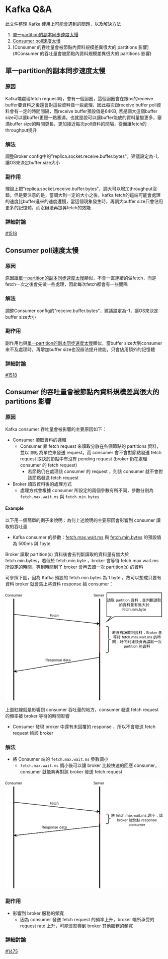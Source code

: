 # Kafka Q&A

此文件整理 Kafka 使用上可能會遇到的問題，以及解決方法

1. [單一partition的副本同步速度太慢](#單一partition的副本同步速度太慢)
2. [Consumer poll速度太慢](#consumer-poll速度太慢)
3. [Consumer 的吞吐量會被節點內資料規模差異很大的 partitions 影響](#Consumer 的吞吐量會被節點內資料規模差異很大的 partitions 影響)

## 單一partition的副本同步速度太慢

### 原因

Kafka端處理fetch request時，會有一個迴圈，這個迴圈會在跟os的receive buffer要資料之後還會對這些資料做一些處理，因此每次跟receive buffer poll資料會有一定的時間間隔，而receive buffer預設值是64KB, 若是調大這個buffer size可以讓buffer更慢一點塞滿，也就是說可以讓buffer能放的資料量變更多，塞滿buffer size的時間更長，更加接近每次poll資料的間隔，從而讓fetch的throughput提升

### 解法

調整Broker config中的"replica.socket.receive.buffer.bytes"，建議設定為-1，讓OS來決定buffer size大小

### 副作用

理論上把"replica.socket.receive.buffer.bytes"，調大可以增加throughput沒錯，但是要注意的是，當調大到一定的大小之後，kafka fetch的這端可能會處理的速度比buffer進來的速度還慢，當這個現象發生時，再調大buffer size只會佔用更多的記憶體，而沒辦法再提昇fetch的效能

### 詳細討論

[#1518](https://github.com/skiptests/astraea/issues/1516)


## Consumer poll速度太慢

### 原因

原因跟[單一partition的副本同步速度太慢](#單一partition的副本同步速度太慢)類似，不會一直連續的做fetch，而是fetch一次之後會先做一些處理，因此每次fetch都會有一些間隔

### 解法

調整Consumer config的"receive.buffer.bytes"，建議設定為-1，讓OS來決定buffer size大小

### 副作用

副作用也與[單一partition的副本同步速度太慢](#單一partition的副本同步速度太慢)類似，當buffer size大到consumer來不及處理時，再增加buffer size也沒辦法提升效能，只會佔用額外的記憶體

### 詳細討論

[#1518](https://github.com/skiptests/astraea/issues/1516)

## Consumer 的吞吐量會被節點內資料規模差異很大的 partitions 影響

### 原因

Kafka consumer 吞吐量會被影響的主要原因如下：

* Consumer 讀取資料的邏輯
  * Consumer 靠 fetch request 來讀取分散在各個節點的 partitions 資料，並以 `節點` 為單位來發送 request。而 consumer 會不會對節點發送 fetch request 取決於節點中有沒有 pending request (broker 仍在處理 consumer 的 fetch request)
    * 若節點仍在處理該 consumer 的 request ，則該 consumer 就不會對該節點發送 fetch request
* Broker 讀取資料後的處理方式
  * 處理方式會根據 consumer 所設定的兩個參數有所不同，參數分別為 `fetch.max.wait.ms` 與 `fetch.min.bytes`

#### Example

以下用一個簡單的例子來說明：為何上述說明的主要原因會影響到 consumer 讀取的吞吐量

* Kafka consumer 的參數：[fetch.max.wait.ms](https://kafka.apache.org/documentation/#consumerconfigs_fetch.max.wait.ms) 與 [fetch.min.bytes](https://kafka.apache.org/documentation/#consumerconfigs_fetch.min.bytes) 的預設值為 500ms 與 1byte

Broker 讀取 partition(s) 資料後會去判斷讀取的資料量有無大於 fetch.min.bytes，若低於 fetch.min.byte ，broker 會等待 fetch.max.wait.ms 所設定的時間，等到時間到了 broker 會再去讀一次 partition(s) 的資料

可參照下圖，因為 Kafka 預設的 fetch.min.bytes 為 1 byte ，故可以想成只要有資料 broker 就會馬上將資料 response 給 consumer：

![Consumer_default](pictures/Consumer_default.png)

上圖紅線就是影響到 consumer 吞吐量的地方，consumer 發送 fetch request 的頻率被 broker 等待的時間影響

* Consumer 發現 broker 中還有未回覆的 response ，所以不會發送 fetch request 給該 broker

### 解法

* 將 Consumer 端的 `fetch.max.wait.ms` 參數調小
  * `fetch.max.wait.ms` 調小後可以讓 broker 比較快速的回應 consumer， consumer 就能夠再對該 broker 發送 fetch request

![Consumer_modify_fetch_max_wait](pictures/Consumer_modify_fetch_max_wait.png)

### 副作用

* 影響到 broker 服務的頻寬
  * 因為 consumer 發送 fetch request 的頻率上升，broker 端所承受的 request rate 上升，可能會影響到 broker 其他服務的頻寬

### 詳細討論

[#1475](https://github.com/skiptests/astraea/issues/1475)
